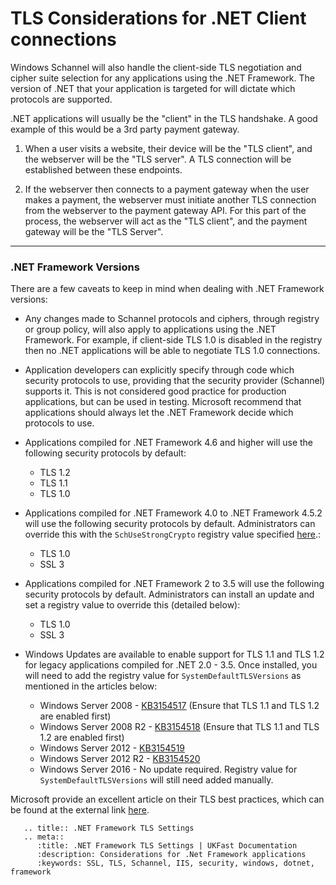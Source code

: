 # TLS Considerations for .NET Client connections

Windows Schannel will also handle the client-side TLS negotiation and cipher suite selection for any applications using the .NET Framework. The version of .NET that your application is targeted for will dictate which protocols are supported.


.NET applications will usually be the "client" in the TLS handshake. A good example of this would be a 3rd party payment gateway.

1. When a user visits a website, their device will be the "TLS client", and the webserver will be the "TLS server". A TLS connection will be established between these endpoints.

2. If the webserver then connects to a payment gateway when the user makes a payment, the webserver must initiate another TLS connection from the webserver to the payment gateway API. For this part of the process, the webserver will act as the "TLS client", and the payment gateway will be the "TLS Server".

---

### .NET Framework Versions
There are a few caveats to keep in mind when dealing with .NET Framework versions:

* Any changes made to Schannel protocols and ciphers, through registry or group policy, will also apply to applications using the .NET Framework. For example, if client-side TLS 1.0 is disabled in the registry then no .NET applications will be able to negotiate TLS 1.0 connections.

* Application developers can explicitly specify through code which security protocols to use, providing that the security provider (Schannel) supports it. This is not considered good practice for production applications, but can be used in testing. Microsoft recommend that applications should always let the .NET Framework decide which protocols to use.

* Applications compiled for .NET Framework 4.6 and higher will use the following security protocols by default:

    - TLS 1.2
    - TLS 1.1
    - TLS 1.0


* Applications compiled for .NET Framework 4.0 to .NET Framework 4.5.2 will use the following security protocols by default. Administrators can override this with the `SchUseStrongCrypto` registry value specified [here](https://docs.microsoft.com/en-us/security-updates/SecurityAdvisories/2015/2960358).:

    - TLS 1.0
    - SSL 3

* Applications compiled for .NET Framework 2 to 3.5 will use the following security protocols by default. Administrators can install an update and set a registry value to override this (detailed below):

    - TLS 1.0
    - SSL 3

* Windows Updates are available to enable support for TLS 1.1 and TLS 1.2 for legacy applications compiled for .NET 2.0 - 3.5. Once installed, you will need to add the registry value for `SystemDefaultTLSVersions` as mentioned in the articles below:

    - Windows Server 2008 - [KB3154517](https://support.microsoft.com/en-gb/help/3154517/support-for-tls-system-default-versions-included-in-the-net-framework) (Ensure that TLS 1.1 and TLS 1.2 are enabled first)
    - Windows Server 2008 R2 - [KB3154518](https://support.microsoft.com/en-gb/help/3154518/support-for-tls-system-default-versions-included-in-the-net-framework) (Ensure that TLS 1.1 and TLS 1.2 are enabled first)
    - Windows Server 2012 - [KB3154519](https://support.microsoft.com/en-gb/help/3154519/support-for-tls-system-default-versions-included-in-the-net-framework)
    - Windows Server 2012 R2 - [KB3154520](https://support.microsoft.com/en-gb/help/3154520/support-for-tls-system-default-versions-included-in-the-net-framework)
    - Windows Server 2016 - No update required. Registry value for `SystemDefaultTLSVersions` will still need added manually.


Microsoft provide an excellent article on their TLS best practices, which can be found at the external link [here](https://docs.microsoft.com/en-us/dotnet/framework/network-programming/tls).

```eval_rst
   .. title:: .NET Framework TLS Settings
   .. meta::
      :title: .NET Framework TLS Settings | UKFast Documentation
      :description: Considerations for .Net Framework applications
      :keywords: SSL, TLS, Schannel, IIS, security, windows, dotnet, framework
```

